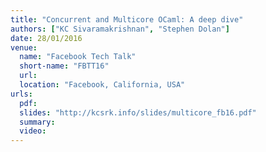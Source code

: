 ```yaml
---
title: "Concurrent and Multicore OCaml: A deep dive"
authors: ["KC Sivaramakrishnan", "Stephen Dolan"]
date: 28/01/2016
venue:
  name: "Facebook Tech Talk"
  short-name: "FBTT16"
  url:
  location: "Facebook, California, USA"
urls:
  pdf:
  slides: "http://kcsrk.info/slides/multicore_fb16.pdf"
  summary:
  video:
---
```

